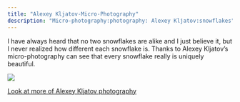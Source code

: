 ```yaml
---
title: "Alexey Kljatov-Micro-Photography"
description: "Micro-photography:photography: Alexey Kljatov:snowflakes"
---
```

I have always heard that no two snowflakes are alike and I just believe it, but I never realized how different each snowflake is. Thanks to  Alexey Kljatov’s micro-photography can see that every snowflake really is  uniquely beautiful.   


<img src="/Blog/img/snowflake.png" class="pic">

<a class="moreinfo" href="https://alexey-kljatov.pixels.com/"> Look at more of Alexey Kljatov photography</a>
